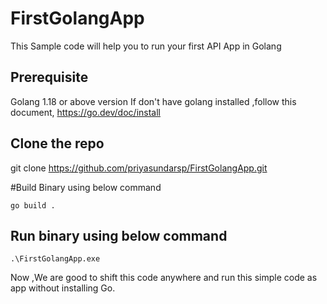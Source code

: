 # FirstGolangApp
This Sample code will help you to run your first API App in Golang

## Prerequisite
Golang 1.18 or above version
If don't have golang installed ,follow this document,
https://go.dev/doc/install

## Clone the repo
git clone https://github.com/priyasundarsp/FirstGolangApp.git

#Build Binary using below command
```
go build .
```
## Run binary using below command
```
.\FirstGolangApp.exe
```

Now ,We are good to shift this code anywhere and run this simple code as app without installing Go.
